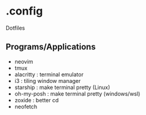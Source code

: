 # .config
Dotfiles

## Programs/Applications
- neovim
- tmux
- alacritty : terminal emulator
- i3 : tiling window manager
- starship : make terminal pretty (Linux)
- oh-my-posh : make terminal pretty (windows/wsl)
- zoxide : better cd 
- neofetch
